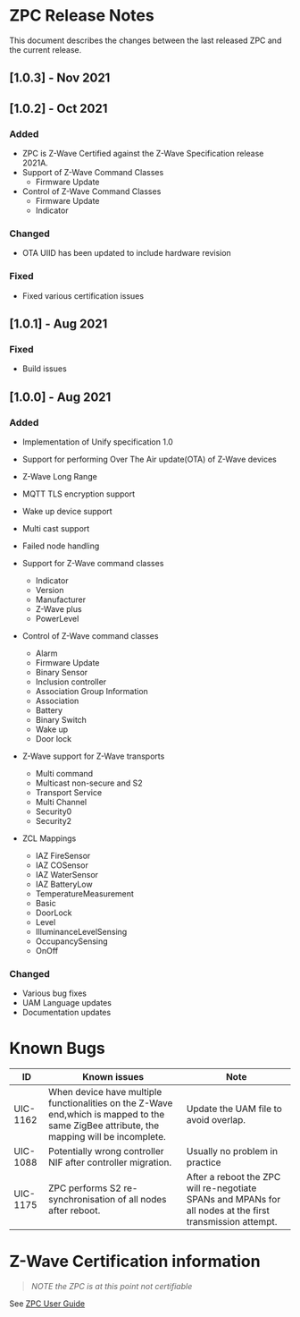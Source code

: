 # ZPC Release Notes
This document describes the changes between the last released ZPC and the current release.

## [1.0.3] - Nov 2021

## [1.0.2] - Oct 2021
### Added
* ZPC is Z-Wave Certified against the Z-Wave Specification release 2021A.
* Support of Z-Wave Command Classes
  + Firmware Update
* Control of Z-Wave Command Classes
  + Firmware Update
  + Indicator

### Changed
  * OTA UIID has been updated to include hardware revision

### Fixed
  * Fixed various certification issues
  
## [1.0.1] - Aug 2021
### Fixed
* Build issues

## [1.0.0] - Aug 2021
### Added
* Implementation of Unify specification 1.0
* Support for performing Over The Air update(OTA) of Z-Wave devices
* Z-Wave Long Range
* MQTT TLS encryption support
* Wake up device support
* Multi cast support
* Failed node handling
* Support for Z-Wave command classes
  + Indicator
  + Version
  + Manufacturer
  + Z-Wave plus
  + PowerLevel
* Control of Z-Wave command classes
  + Alarm
  + Firmware Update
  + Binary Sensor
  + Inclusion controller
  + Association Group Information
  + Association
  + Battery 
  + Binary Switch
  + Wake up
  + Door lock
* Z-Wave support for Z-Wave transports
  + Multi command
  + Multicast non-secure and S2
  + Transport Service
  + Multi Channel
  + Security0
  + Security2

* ZCL Mappings
  + IAZ FireSensor
  + IAZ COSensor
  + IAZ WaterSensor
  + IAZ BatteryLow
  + TemperatureMeasurement
  + Basic
  + DoorLock
  + Level
  + IlluminanceLevelSensing
  + OccupancySensing
  + OnOff
### Changed
  *  Various bug fixes
  *  UAM Language updates
  *  Documentation updates
# Known Bugs
| ID        | Known issues                                                                                          | Note                                            |
|-----------|-------------------------------------------------------------------------------------------------------|-------------------------------------------------|
| UIC-1162  | When device have multiple functionalities on the Z-Wave end,which is mapped to the same ZigBee attribute, the mapping will be incomplete.   | Update the UAM file to avoid overlap.           |
| UIC-1088  | Potentially wrong controller NIF after controller migration.                                          | Usually no problem in practice                  |
| UIC-1175  | ZPC performs S2 re-synchronisation of all nodes after reboot.                                         | After a reboot the ZPC will re-negotiate SPANs and MPANs for all nodes at the first transmission attempt.                 |

# Z-Wave Certification information
> _NOTE the ZPC is at this point not certifiable_

See [ZPC User Guide](readme_user.md)

